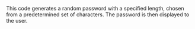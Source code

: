 This code generates a random password with a specified length, chosen from a predetermined set of characters. The password is then displayed to the user.